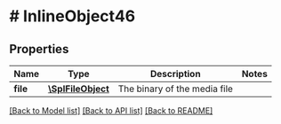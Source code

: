 # # InlineObject46

## Properties

Name | Type | Description | Notes
------------ | ------------- | ------------- | -------------
**file** | [**\SplFileObject**](\SplFileObject.md) | The binary of the media file |

[[Back to Model list]](../../README.md#models) [[Back to API list]](../../README.md#endpoints) [[Back to README]](../../README.md)
